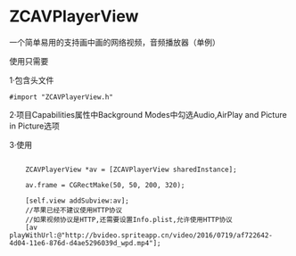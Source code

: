 # ZCAVPlayerView
一个简单易用的支持画中画的网络视频，音频播放器（单例）

使用只需要

1·包含头文件
```objc
#import "ZCAVPlayerView.h"
```

2·项目Capabilities属性中Background Modes中勾选Audio,AirPlay and Picture in Picture选项

3·使用
```objc

    ZCAVPlayerView *av = [ZCAVPlayerView sharedInstance];
    
    av.frame = CGRectMake(50, 50, 200, 320);
    
    [self.view addSubview:av];
    //苹果已经不建议使用HTTP协议
    //如果视频协议是HTTP,还需要设置Info.plist,允许使用HTTP协议
    [av playWithUrl:@"http://bvideo.spriteapp.cn/video/2016/0719/af722642-4d04-11e6-876d-d4ae5296039d_wpd.mp4"];
```
